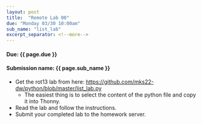 ```yaml
---
layout: post
title:  "Remote Lab 00"
due: "Monday 03/30 10:00am"
sub_name: "list_lab"
excerpt_separator: <!--more-->
---
```


#### Due: {{ page.due }}

#### Submission name: {{ page.sub_name }}
<!--more-->

* Get the rot13 lab from here: <https://github.com/mks22-dw/python/blob/master/list_lab.py>
  * The easiest thing is to select the content of the python file and copy it into Thonny.
* Read the lab and follow the instructions.
* Submit your completed lab to the homework server.
